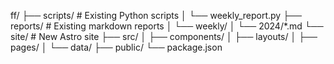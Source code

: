 ff/
├── scripts/                      # Existing Python scripts
│   └── weekly_report.py
├── reports/                      # Existing markdown reports
│   └── weekly/
│       └── 2024/*.md
└── site/                        # New Astro site
    ├── src/
    │   ├── components/
    │   ├── layouts/
    │   ├── pages/
    │   └── data/
    ├── public/
    └── package.json